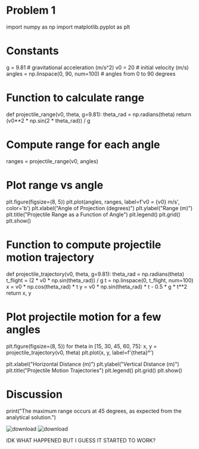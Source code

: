# Problem 1

import numpy as np
import matplotlib.pyplot as plt

# Constants
g = 9.81  # gravitational acceleration (m/s^2)
v0 = 20   # initial velocity (m/s)
angles = np.linspace(0, 90, num=100)  # angles from 0 to 90 degrees

# Function to calculate range
def projectile_range(v0, theta, g=9.81):
    theta_rad = np.radians(theta)
    return (v0**2 * np.sin(2 * theta_rad)) / g

# Compute range for each angle
ranges = projectile_range(v0, angles)

# Plot range vs angle
plt.figure(figsize=(8, 5))
plt.plot(angles, ranges, label=f'v0 = {v0} m/s', color='b')
plt.xlabel("Angle of Projection (degrees)")
plt.ylabel("Range (m)")
plt.title("Projectile Range as a Function of Angle")
plt.legend()
plt.grid()
plt.show()

# Function to compute projectile motion trajectory
def projectile_trajectory(v0, theta, g=9.81):
    theta_rad = np.radians(theta)
    t_flight = (2 * v0 * np.sin(theta_rad)) / g
    t = np.linspace(0, t_flight, num=100)
    x = v0 * np.cos(theta_rad) * t
    y = v0 * np.sin(theta_rad) * t - 0.5 * g * t**2
    return x, y

# Plot projectile motion for a few angles
plt.figure(figsize=(8, 5))
for theta in [15, 30, 45, 60, 75]:
    x, y = projectile_trajectory(v0, theta)
    plt.plot(x, y, label=f'{theta}°')

plt.xlabel("Horizontal Distance (m)")
plt.ylabel("Vertical Distance (m)")
plt.title("Projectile Motion Trajectories")
plt.legend()
plt.grid()
plt.show()



# Discussion
print("The maximum range occurs at 45 degrees, as expected from the analytical solution.")

![download](https://github.com/user-attachments/assets/94ddaa11-82e6-40bd-9acf-74ff3bb98d0d)
![download](https://github.com/user-attachments/assets/97208085-cb8e-4816-84a3-a8cfc8cb7c23)

IDK WHAT HAPPENED BUT I GUESS IT STARTED TO WORK?